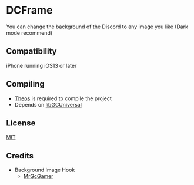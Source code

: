 # DCFrame
You can change the background of the Discord to any image you like (Dark mode recommend)

## Compatibility
iPhone running iOS13 or later

## Compiling
  - [Theos](https://theos.dev/) is required to compile the project
  - Depends on [libGCUniversal](https://github.com/MrGcGamer/LibGcUniversalDocumentation)

## License
[MIT](https://github.com/sugiuta/dcframe/blob/master/LICENSE.md)

## Credits
  - Background Image Hook
    - [MrGcGamer](https://twitter.com/MrGcGamer)
